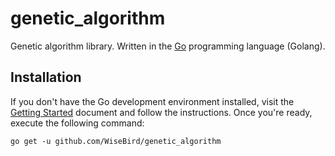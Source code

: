 genetic_algorithm
================

Genetic algorithm library. Written in the [Go](http://golang.org/) programming language (Golang).

Installation
------------

If you don't have the Go development environment installed, visit the 
[Getting Started](http://golang.org/doc/install.html) document and follow the instructions. Once you're ready, execute the following command:

```
go get -u github.com/WiseBird/genetic_algorithm
```
